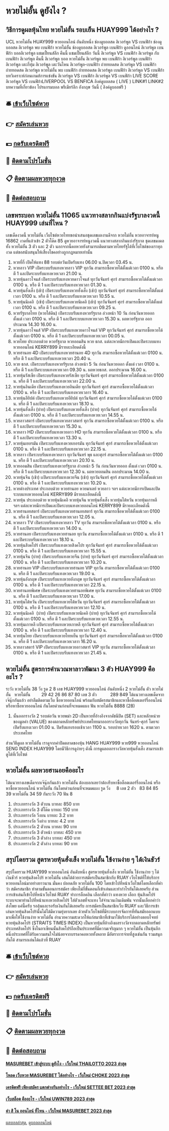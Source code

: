 # หวยไม่อั้น ดูยังไง ?
## วิธีการดูผลหุ้นไทย หวยไม่อั้น รอบเย็น HUAY999 ได้อย่างไร ?
UCL หวยไม่อั้น HUAY999 หวยออนไลน์ อันดับหนึ่ง ช่องดูบอลสด ลิเวอร์พูล VS เบนฟิก้า ช่องดูบอลสด ลิเวอร์พูล พบ เบนฟิก้า หวยไม่อั้น ช่องดูบอลสด ลิเวอร์พูล เบนฟิก้า ดูออนไลน์ ลิเวอร์พูล เบนฟิก้า บอลลิเวอร์พูล แชมเปี้ยนส์ลีก คืนนี้ แชมเปี้ยนส์ลีก วันนี้ ลิเวอร์พูล VS เบนฟิก้า ลิเวอร์พูล กับ เบนฟิก้า ลิเวอร์พูล คืนนี้ ลิเวอร์พูล บอล หวยไม่อั้น ลิเวอร์พูล พบ เบนฟิก้า ลิเวอร์พูล เบนฟิก้า ลิเวอร์พูล เตะกี่ทุ่ม ลิเวอร์พูล เตะวันไหน ลิเวอร์พูล-เบนฟิก้า ถ่ายทอดสด ลิเวอร์พูล VS เบนฟิก้า ถ่ายทอดสด ลิเวอร์พูล หวยไม่อั้น พบ เบนฟิก้า ถ่ายทอดสด ลิเวอร์พูล เบนฟิก้า
ลิเวอร์พูล VS เบนฟิก้า
บทวิเคราะห์ก่อนเกมส์การแข่งขัน ลิเวอร์พูล VS เบนฟิก้า
ลิเวอร์พูล VS เบนฟิก้า
LIVE SCORE ลิเวอร์พูล VS เบนฟิก้าLIVERPOOL VS BENFICA
ลิงค์ดูบอลสด ( LIVE )
 LINK#1 
 LINK#2 
บทความที่เกี่ยวข้อง
โปรแกรมบอล พรีเมียร์ลีก อังกฤษ วันนี้ ( ลิงค์ดูบอลฟรี )

## 🛎 [เข้าเว็บไซต์หวย](https://bit.ly/3BG5bNw)
## 👉 [สมัครเล่นหวย](https://bit.ly/3BG5bNw)
## 💵 [กดรับเครดิตฟรี](https://bit.ly/3C3mvgS)
## 👑 [ติดตามโปรโมชั่น](https://bit.ly/3C3mvgS)
## 📋 [ติดตามผลหวยทุกงวด](https://bit.ly/3C3mvgS)
## 📱 [ติดต่อสอบถาม](https://bit.ly/3C3mvgS)

## เลขพระบอก หวยไม่อั้น 11065 แนวทางสลากกินแบ่งรัฐบาลงวดนี้ HUAY999 เล่นที่ไหน ?
เลขเด็ดงวดนี้ หวยไม่อั้น เว็บไซต์หวยไทยขอนำเสนอชุดเลขผลงานดีจาก หวยไม่อั้น หวยอาจารย์หนู 16862 งวดที่แล้วเข้า 2 ตัวโต๊ด 85 ดูหวยอาจารย์หนูงวดนี้ แนวทางสลากกินแบ่งรัฐบาล ชุดเลขมงคลทั้ง หวยไม่อั้น 3 ตัว และ 2 ตัว นอกจากนี้คอหวยยังสามารถติดตามหวยไทยรัฐได้ที่เว็บไซต์ของเราทุกงวด แต่ขอสนับสนุนให้เสี่ยงโชคอย่างถูกกฎหมายเท่านั้น
1. หวยยี่กี่ เปิดให้แทง 88 รอบต่อวันเปิดรับแทง 06.00 น.ปิดเวลา 03.45 น.
2. หวยลาว VIP เปิดระบบรับแทงหวยลาว VIP ทุกวัน สามารถซื้อหวยได้ตั้งแต่เวลา 0100 น. หรือ ตี 1 และปิดระบบรับแทงหวยเวลา 21.00 น.
3. หวยหุ้นดาวโจนส์ เปิดระบบรับแทงหวยดาวโจนส์ ทุกวันจันทร์ ศุกร์ สามารถซื้อหวยได้ตั้งแต่เวลา 0100 น. หรือ ตี 1 และปิดระบบรับแทงหวยเวลา 01.30 น.
4. หวยหุ้นฮั่งเส็ง (เช้า) เปิดระบบรับแทงหวยฮั่งเส็ง (เช้า) ทุกวันจันทร์ ศุกร์ สามารถซื้อหวยได้ตั้งแต่เวลา 0100 น. หรือ ตี 1 และปิดระบบรับแทงหวยเวลา 10.55 น.
5. หวยหุ้นนิเคอิ  (เช้า) เปิดระบบรับแทงหวยนิเคอิ (เช้า) ทุกวันจันทร์ ศุกร์ สามารถซื้อหวยได้ตั้งแต่เวลา 0100 น. หรือ ตี 1 และปิดระบบรับแทงหวยเวลา 09.25 น.
6. หวยรัฐบาลไทย (หวยใต้ดิน) เปิดระบบรับแทงหวยรัฐบาล ล่วงหน้า 10 วัน ก่อนวันหวยออก ตั้งแต่ เวลา 0100 น. หรือ ตี 1 และปิดระบบแทงหวยเวลา 15.30 น. ผลหวยรัฐบาล ออกประมาณ 14.30 16.00 น.
7. หวยหุ้นดาวโจนส์ VIP เปิดระบบรับแทงหวยดาวโจนส์ VIP ทุกวันจันทร์ ศุกร์ สามารถซื้อหวยได้ตั้งแต่เวลา 0100 น. หรือ ตี 1 และปิดระบบรับแทงหวยเวลา 00.05 น.
8. หวยไทย ประกอบด้วย หวยรัฐบาล หวยออมสิน หวย ธกส. แต่ละหวยมีการเปิดและปิดระบบแทงหวยออนไลน์ KERRY899 มีรายละเอียดดังนี้
9. หวยฮานอย 4D เปิดระบบรับแทงหวยฮานอย 4D ทุกวัน สามารถซื้อหวยได้ตั้งแต่เวลา 0100 น. หรือ ตี 1 และปิดระบบรับแทงหวยเวลา 20.40 น.
10. หวย ธกส. เปิดระบบรับแทงหวยรัฐบาล ล่วงหน้า 5 วัน ก่อนวันหวยออก ตั้งแต่ เวลา 0100 น. หรือ ตี 1 และปิดระบบแทงหวยเวลา 09.30 น. ผลหวยธกส. ออกประมาณ 16.00 น.
11. หวยหุ้นรัสเซีย เปิดระบบรับแทงหวยรัสเซีย ทุกวันจันทร์ ศุกร์ สามารถซื้อหวยได้ตั้งแต่เวลา 0100 น. หรือ ตี 1 และปิดระบบรับแทงหวยเวลา 22.00 น.
12. หวยหุ้นอินเดีย เปิดระบบรับแทงหวยอินเดีย ทุกวันจันทร์ ศุกร์ สามารถซื้อหวยได้ตั้งแต่เวลา 0100 น. หรือ ตี 1 และปิดระบบรับแทงหวยเวลาา 16.40 น.
13. หวยหุ้นอียิปต์ เปิดระบบรับแทงหวยอียิปต์ ทุกวันจันทร์ ศุกร์ สามารถซื้อหวยได้ตั้งแต่เวลา 0100 น. หรือ ตี 1 และปิดระบบรับแทงหวยเวลา 18.10 น.
14. หวยหุ้นฮั่งเส็ง (บ่าย) เปิดระบบรับแทงหวยฮั่งเส็ง (บ่าย) ทุกวันจันทร์ ศุกร์ สามารถซื้อหวยได้ตั้งแต่เวลา 0100 น. หรือ ตี 1 และปิดระบบรับแทงหวยเวลา 14.55 น.
15. หวยลาวสตาร์ เปิดระบบรับแทงหวยลาวสตาร์ ทุกวัน สามารถซื้อหวยได้ตั้งแต่เวลา 0100 น. หรือ ตี 1 และปิดระบบรับแทงหวยเวลา 15.30 น.
16. หวยลาว HD เปิดระบบรับแทงหวยลาว HD ทุกวัน สามารถซื้อหวยได้ตั้งแต่เวลา 0100 น. หรือ ตี 1 และปิดระบบรับแทงหวยเวลา 13.30 น.
17. หวยหุ้นเยอรมัน เปิดระบบรับแทงหวยเยอรมัน ทุกวันจันทร์ ศุกร์ สามารถซื้อหวยได้ตั้งแต่เวลา 0100 น. หรือ ตี 1 และปิดระบบรับแทงหวยเวลา 22.15 น.
18. หวยลาว เปิดระบบรับแทงหวยลาว ทุกวันจันทร์ พุธ และศุกร์ สามารถซื้อหวยได้ตั้งแต่เวลา 0100 น. หรือ ตี 1 และปิดระบบรับแทงหวยเวลา 20.10 น.
19. หวยออมสิน เปิดระบบรับแทงหวยรัฐบาล ล่วงหน้า 5 วัน ก่อนวันหวยออก ตั้งแต่ เวลา 0100 น. หรือ ตี 1 และปิดระบบแทงหวยเวลา 12.30 น. ผลหวยออมสิน ออกประมาณ 14.00 น.
20. หวยหุ้นจีน (เช้า) เเปิดระบบรับแทงหวยจีน (เช้า) ทุกวันจันทร์ ศุกร์ สามารถซื้อหวยได้ตั้งแต่เวลา 0100 น. หรือ ตี 1 และปิดระบบรับแทงหวยเวลา 10.20 น.
21. หวยต่างประเทศ ประกอบด้วย หวยฮานอย หวยมาเลย์ หวยลาว ฯลฯ แต่ละหวยมีการเปิดและปิดระบบแทงหวยออนไลน์ KERRY899 มีรายละเอียดดังนี้
22. หวยหุ้น ประกอบด้วย หวยหุ้นนิเคอิ หวยหุ้นจีน หวยหุ้นฮั่งเส็ง หวยหุ้นไต้หวัน หวยหุ้นเกาหลี ฯลฯ แต่ละหวยมีการเปิดและปิดระบบแทงหวยออนไลน์ KERRY899 มีรายละเอียดดังนี้
23. หวยฮานอยสตาร์ เปิดระบบรับแทงหวยฮานอยสตาร์ ทุกวัน สามารถซื้อหวยได้ตั้งแต่เวลา 0100 น. หรือ ตี 1 และปิดระบบรับแทงหวยเวลา 12.05 น.
24. หวยลาว TV เปิดระบบรับแทงหวยลาว TV ทุกวัน สามารถซื้อหวยได้ตั้งแต่เวลา 0100 น. หรือ ตี 1 และปิดระบบรับแทงหวยเวลา 14.00 น.
25. หวยฮานอย เปิดระบบรับแทงหวยฮานอย ทุกวัน สามารถซื้อหวยได้ตั้งแต่เวลา 0100 น. หรือ ตี 1 และปิดระบบรับแทงหวยเวลา 18.10 น.
26. หวยหุ้นสิงคโปร์ เปิดระบบรับแทงหวยสิงคโปร ทุกวันจันทร์ ศุกร์ สามารถซื้อหวยได้ตั้งแต่เวลา 0100 น. หรือ ตี 1 และปิดระบบรับแทงหวยเวลา 15.55 น.
27. หวยหุ้นจีน (บ่าย) เปิดระบบรับแทงหวยจีน (บ่าย) ทุกวันจันทร์ ศุกร์ สามารถซื้อหวยได้ตั้งแต่เวลา 0100 น. หรือ ตี 1 และปิดระบบรับแทงหวยเวลา 10.20 น.
28. หวยฮานอย VIP เปิดระบบรับแทงหวยฮานอย VIP ทุกวัน สามารถซื้อหวยได้ตั้งแต่เวลา 0100 น. หรือ ตี 1 และปิดระบบรับแทงหวยเวลา 19.00 น.
29. หวยหุ้นอังกฤษ เปิดระบบรับแทงหวยอังกฤษ ทุกวันจันทร์ ศุกร์ สามารถซื้อหวยได้ตั้งแต่เวลา 0100 น. หรือ ตี 1 และปิดระบบรับแทงหวยเวลา 22.15 น.
30. หวยฮานอยพิเศษ เปิดระบบรับแทงหวยฮานอยพิเศษ ทุกวัน สามารถซื้อหวยได้ตั้งแต่เวลา 0100 น. หรือ ตี 1 และปิดระบบรับแทงหวยเวลา 17.00 น.
31. หวยหุ้นไต้หวัน เปิดระบบรับแทงหวยไต้หวัน ทุกวันจันทร์ ศุกร์ สามารถซื้อหวยได้ตั้งแต่เวลา 0100 น. หรือ ตี 1 และปิดระบบรับแทงหวยเวลา 12.10 น.
32. หวยหุ้นนิเคอิ  (บ่าย) เปิดระบบรับแทงหวยนิเคอิ (บ่าย) ทุกวันจันทร์ ศุกร์ สามารถซื้อหวยได้ตั้งแต่เวลา 0100 น. หรือ ตี 1 และปิดระบบรับแทงหวยเวลา 12.55 น.
33. หวยหุ้นเกาหลี เเปิดระบบรับแทงหวยเกาหลี ทุกวันจันทร์ ศุกร์ สามารถซื้อหวยได้ตั้งแต่เวลา 0100 น. หรือ ตี 1 และปิดระบบรับแทงหวยเวลา 12.40 น.
34. หวยหุ้นไทย เปิดระบบรับแทงหวยไทยเย็น ทุกวันจันทร์ ศุกร์ สามารถซื้อหวยได้ตั้งแต่เวลา 0100 น. หรือ ตี 1 และปิดระบบรับแทงหวยเวลาา 16.20 น.
35. หวยลาวสตาร์ VIP เปิดระบบรับแทงหวยลาวสตาร์ VIP ทุกวัน สามารถซื้อหวยได้ตั้งแต่เวลา 0100 น. หรือ ตี 1 และปิดระบบรับแทงหวยเวลา 21.45 น.

## หวยไม่อั้น สูตรการคำนวณหาลาวพัฒนา 3 ตัว HUAY999 คืออะไร ?
ระวัง หวยไม่อั้น 38
วิ่ง รูด 2 8
เลข HUAY999 หวยออนไลน์ อันดับหนึ่ง 2 หวยไม่อั้น ตัว หวยไม่อั้น   หวยไม่อั้น         29 42 26 86 87 80
เลข 3 ตัว           289 849
ได้แนวทางเลขเด็ดจากเจ๊นุ๊กกันแล้ว อย่าลืมติดตามเว็บ ซื้อหวยออนไลน์ พร้อมกับสมัครสมาชิกและหาซื้อล็อตเตอร์รี่ออนไลน์ หรือหาซื้อหวยออนไลน์ กันโดยด่วนก่อนที่จะหมดแผง
ฟัน หวยไม่อั้น 8888 (28)
1. นั้นออกรางวัล 2 รอบต่อวัน หวยพม่า 2D เป็นหวยที่อ้างอิงจากดัชนีปิด (SET) และหลักหน่วยของมูลค่า (VALUE) ของตลาดหลักทรัพย์ประเทศไทยมาออกรางวัลทุกวัน จันทร์-ศุกร์ โดยจะเปิดรับแทงเวลา 01.00 น. ปิดรับแทงรอบเช้าเวลา 1100 น. รอบบ่ายเวลา 1620 น. ตามเวลาประเทศไทย

ส่วนวิธีดูผล หวยไม่อั้น เราดูจากค่าปิดตลาดของหุ้น HANG HUAY999 หวย999 หวยออนไลน์ SENG INDEX HUAY999 โดยมีวิธีการดูง่ายๆ ดังนี้
การดูผลออกรางวัลหวยหุ้นฮั่งเส็ง สามารถเข้าดูได้ที่เว็บไซต์

## หวยไม่อั้น ผลหวยฮานอยคืออะไร
ได้แนวทางเลขเด็ดจากเจ๊นุ๊กกันแล้ว หวยไม่อั้น ต้องบอกเลยว่าต้องรีบหาซื้อล็อตเตอร์รี่ออนไลน์ หรือหาซื้อหวยออนไลน์ หวยไม่อั้น กันโดยด่วนก่อนที่จะหมดแผง
รูด วิ่ง     8
เลข 2 ตัว   83 84 85 39 หวยไม่อั้น 34 59
กันระวัง 70
ฟัน 8
1. ประเภทรางวัล 3 ตัวบน บาทละ 850 บาท
2. ประเภทรางวัล 3 ตัโต๊ด บาทละ 150 บาท
3. ประเภทรางวัล วิ่งบน บาทละ 3.2 บาท
4. ประเภทรางวัล วิ่งล่าง บาทละ 4.2 บาท
5. ประเภทรางวัล 2 ตัวบน บาทละ 90 บาท
6. ประเภทรางวัล 3 ตัวหน้า บาทละ 450 บาท
7. ประเภทรางวัล 3 ตัวล่าง บาทละ 450 บาท
8. ประเภทรางวัล 2 ตัวล่าง บาทละ 90 บาท

## สรุปโดยรวม สูตรหวยหุ้นฮั่งเส็ง หวยไม่อั้น ใช้งานง่าย ๆ ได้เงินชัวร์
สรุปโดยรวม HUAY999 หวยออนไลน์ อันดับหนึ่ง สูตรหวยหุ้นฮั่งเส็ง หวยไม่อั้น ใช้งานง่าย ๆ ได้เงินชัวร์ หวยหุ้นสิงคโปร์ หวยไม่อั้น เล่นได้ด้วยการสมัครเป็นสมาชิกกับ RUAY เว็บไซต์ที่ให้บริการหวยออนไลน์มาอย่างยาวนาน มั่นคง ปลอดภัย หวยไม่อั้น 100 โดยเข้าไปที่หน้าเว็บไซต์โดยเลือกที่คำว่า สมัครสมาชิก ทำตามขั้นตอนการสมัคร เพียงไม่กี่ขั้นตอนก็เข้าเล่นและทำกำไรกันได้เลยครับ ส่วนการเข้าเล่นก็เข้าไปที่หน้าเว็บไซต์ RUAY ทำการล็อคอิน เลือกที่คำว่า แทงหวย เลือก หุ้นสิงคโปร์ ระบบจะพาท่านไปที่หน้าแทงหวยสิงคโปร์ ใส่ตัวเลขที่จะแทง ใส่จำนวนเงินเดิมพัน จากนั้นเลือกคำว่า ส่งโพย แค่นี้ครับ รอลุ้นและรอรับเงินกันได้เลยครับ
การสมัครเป็นสมาชิกเว็บ RUAY และวิธีการเข้าเล่นหวยหุ้นสิงคโปร์นั้นไม่ได้มีความยุ่งยากเลย ด้วยตัวเว็บไซต์ที่มีระบบการจัดการที่ทันสมัยออกแบบมาเพื่อให้ใช้งานง่าย หวยไม่อั้น อำนวยความสะดวกให้แก่สมาชิกที่เข้ามาใช้บริการได้อย่างตอบโจทย์
หวยหุ้นสิงคโปร์ (STRAITS TIMES INDEX) เป็นหวยหุ้นที่อ้างอิงผลรางวัลจากตลาดหลักทรัพย์ประเทศสิงคโปร์ ซึ่งในอาเซียนนั้นสิงคโปร์ถือเป็นประเทศที่มีความเจริญมาก ๆ หวยไม่อั้น เป็นหุ้นอีกหนึ่งประเทศที่ได้รับความสนใจไม่น้อยจากบรรดาคอหวยทั้งหลาย มีอัตราการจ่ายที่สูงเช่นกัน รวมสนุกกันได้ สามารถเล่นได้แล้วที่ RUAY

## 🛎 [เข้าเว็บไซต์หวย](https://bit.ly/3BG5bNw)
## 👉 [สมัครเล่นหวย](https://bit.ly/3BG5bNw)
## 💵 [กดรับเครดิตฟรี](https://bit.ly/3C3mvgS)
## 👑 [ติดตามโปรโมชั่น](https://bit.ly/3C3mvgS)
## 📋 [ติดตามผลหวยทุกงวด](https://bit.ly/3C3mvgS)
## 📱 [ติดต่อสอบถาม](https://bit.ly/3C3mvgS)

#### [MASUREBET เข้าสู่ระบบ ดูยังไง - เว็บใหม่ THAILOTTO 2023 ล่าสุด](https://atom.io/themes/masurebet%20เข้าสู่ระบบ%20ดูยังไง%20-%20เว็บใหม่%20thailotto%202023%20ล่าสุด)
#### [โหลด เว็บหวย MASUREBET ได้อย่างไร - เว็บใหม่ CHOKE 2023 ล่าสุด](https://atom.io/themes/โหลด%20เว็บหวย%20masurebet%20ได้อย่างไร%20-%20เว็บใหม่%20choke%202023%20ล่าสุด)
#### [เครดิตฟรี เพียงสมัคร แตกต่างกันอย่างไร - เว็บใหม่ SETTEE BET 2023 ล่าสุด](https://atom.io/themes/เครดิตฟรี%20เพียงสมัคร%20แตกต่างกันอย่างไร%20-%20เว็บใหม่%20settee%20bet%202023%20ล่าสุด)
#### [เว็บสล็อต คืออะไร - เว็บใหม่ UWIN789 2023 ล่าสุด](https://atom.io/themes/เว็บสล็อต%20คืออะไร%20-%20เว็บใหม่%20uwin789%202023%20ล่าสุด)
#### [ค่า สิ โน ออนไลน์ ที่ไหน - เว็บใหม่ MASUREBET 2023 ล่าสุด](https://atom.io/themes/ค่า%20สิ%20โน%20ออนไลน์%20ที่ไหน%20-%20เว็บใหม่%20masurebet%202023%20ล่าสุด)

[ผลบอลล่าสุด](https://siamsport.tv "ผลบอลล่าสุด"), [ดูบอลออนไลน์](https://siamsport.tv/ดูบอลสด "ดูบอลออนไลน์")